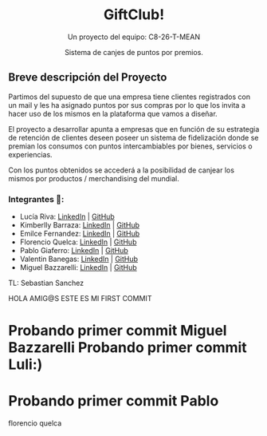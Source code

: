<h1 align = "center"> GiftClub! </h1>
<p align = "center">Un proyecto del equipo:  C8-26-T-MEAN</p>
<p align = "center">Sistema de canjes de puntos por premios. </p>

<h2>Breve descripción del Proyecto</h2>

Partimos del supuesto de que una empresa tiene clientes registrados con un mail y les ha asignado puntos por sus compras por lo que los invita a hacer uso de los mismos en la plataforma que vamos a diseñar.

El proyecto a desarrollar apunta a empresas que en función de su estrategia de retención de clientes deseen poseer un sistema de fidelización donde se premian los consumos con puntos intercambiables por bienes, servicios o experiencias.

Con los puntos obtenidos se accederá a la posibilidad de canjear los mismos por productos / merchandising del mundial.


### Integrantes 🚀:
* Lucía Riva: [LinkedIn]() | [GitHub]()
* Kimberlly Barraza: [LinkedIn]() | [GitHub]()
* Emilce Fernandez: [LinkedIn]() | [GitHub]()
* Florencio Quelca: [LinkedIn]() | [GitHub]()
* Pablo Giaferro: [LinkedIn]() | [GitHub]()
* Valentin Banegas: [LinkedIn]() | [GitHub]()
* Miguel Bazzarelli: [LinkedIn]() | [GitHub]()

TL: Sebastian Sanchez  


HOLA AMIG@S ESTE ES MI FIRST COMMIT


Probando primer commit Miguel
 Bazzarelli
Probando primer commit Luli:)
=======
Probando primer commit Pablo
===============
florencio quelca 
